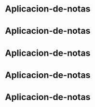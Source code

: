# Aplicacion-de-notas
# Aplicacion-de-notas
# Aplicacion-de-notas
# Aplicacion-de-notas
# Aplicacion-de-notas

